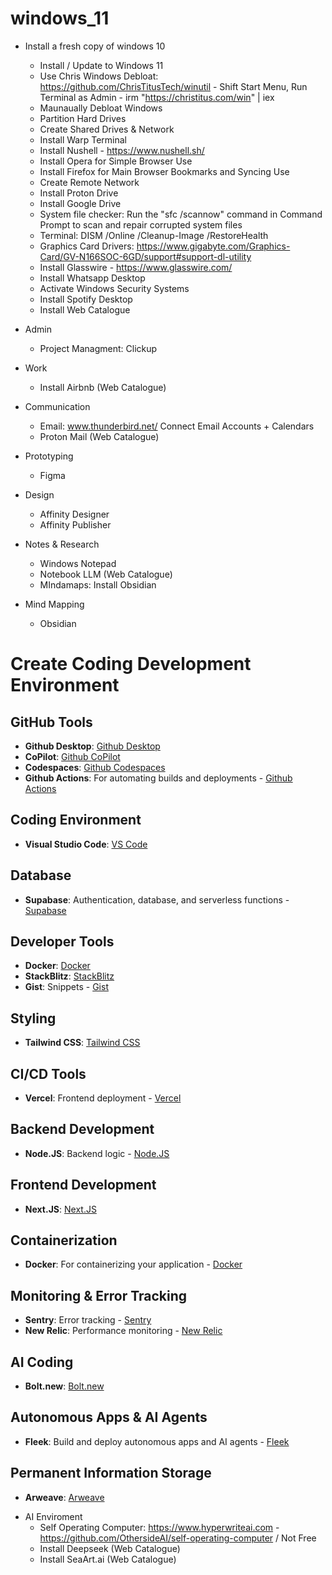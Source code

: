 # windows_11
+ Install a fresh copy of windows 10
  - Install / Update to Windows 11
  - Use Chris Windows Debloat: https://github.com/ChrisTitusTech/winutil - Shift Start Menu, Run Terminal as Admin - irm "https://christitus.com/win" | iex
  - Maunaually Debloat Windows
  - Partition Hard Drives
  - Create Shared Drives & Network
  - Install Warp Terminal
  - Install Nushell - https://www.nushell.sh/
  - Install Opera for Simple Browser Use
  - Install Firefox for Main Browser Bookmarks and Syncing Use
  - Create Remote Network
  - Install Proton Drive
  - Install Google Drive
  - System file checker: Run the "sfc /scannow" command in Command Prompt to scan and repair corrupted system files
  - Terminal: DISM /Online /Cleanup-Image /RestoreHealth
  - Graphics Card Drivers: https://www.gigabyte.com/Graphics-Card/GV-N166SOC-6GD/support#support-dl-utility
  - Install Glasswire - https://www.glasswire.com/
  - Install Whatsapp Desktop
  - Activate Windows Security Systems
  - Install Spotify Desktop
  - Install Web Catalogue
 
+ Admin
  - Project Managment: Clickup
 
+ Work
  - Install Airbnb (Web Catalogue)

+ Communication
  - Email: www.thunderbird.net/ Connect Email Accounts + Calendars
  - Proton Mail (Web Catalogue)
 
+ Prototyping
  - Figma

+ Design
  - Affinity Designer
  - Affinity Publisher
 
+ Notes & Research
  - Windows Notepad
  - Notebook LLM (Web Catalogue)
  - MIndamaps: Install Obsidian
 
+ Mind Mapping
  - Obsidian
 
# Create Coding Development Environment

## GitHub Tools
- **Github Desktop**: [Github Desktop](https://desktop.github.com/)
- **CoPilot**: [Github CoPilot](https://copilot.github.com/)
- **Codespaces**: [Github Codespaces](https://github.com/features/codespaces)
- **Github Actions**: For automating builds and deployments - [Github Actions](https://github.com/features/actions)

## Coding Environment
- **Visual Studio Code**: [VS Code](https://code.visualstudio.com/)

## Database
- **Supabase**: Authentication, database, and serverless functions - [Supabase](https://supabase.com/)

## Developer Tools
- **Docker**: [Docker](https://www.docker.com/)
- **StackBlitz**: [StackBlitz](https://stackblitz.com/)
- **Gist**: Snippets - [Gist](https://gist.github.com/)

## Styling
- **Tailwind CSS**: [Tailwind CSS](https://tailwindcss.com/)

## CI/CD Tools
- **Vercel**: Frontend deployment - [Vercel](https://vercel.com/)

## Backend Development
- **Node.JS**: Backend logic - [Node.JS](https://nodejs.org/)

## Frontend Development
- **Next.JS**: [Next.JS](https://nextjs.org/)

## Containerization
- **Docker**: For containerizing your application - [Docker](https://www.docker.com/)

## Monitoring & Error Tracking
- **Sentry**: Error tracking - [Sentry](https://sentry.io/)
- **New Relic**: Performance monitoring - [New Relic](https://newrelic.com/)

## AI Coding
- **Bolt.new**: [Bolt.new](https://bolt.new/)

## Autonomous Apps & AI Agents
- **Fleek**: Build and deploy autonomous apps and AI agents - [Fleek](https://fleek.xyz/)

## Permanent Information Storage
- **Arweave**: [Arweave](https://arweave.org/)

+ AI Enviroment
  - Self Operating Computer: https://www.hyperwriteai.com - https://github.com/OthersideAI/self-operating-computer /  Not Free
  - Install Deepseek (Web Catalogue)
  - Install SeaArt.ai (Web Catalogue)
